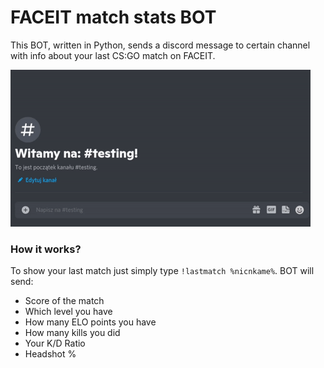 # FACEIT match stats BOT

This BOT, written in Python, sends a discord message to certain channel with info about your last CS:GO match on FACEIT.

![Teaser](https://raw.githubusercontent.com/mpn01/faceit-lastmatch-bot/master/README/videos/teaser.gif)

### How it works?
To show your last match just simply type `!lastmatch %nicnkame%`. BOT will send:
* Score of the match
* Which level you have
* How many ELO points you have
* How many kills you did
* Your K/D Ratio
* Headshot %


